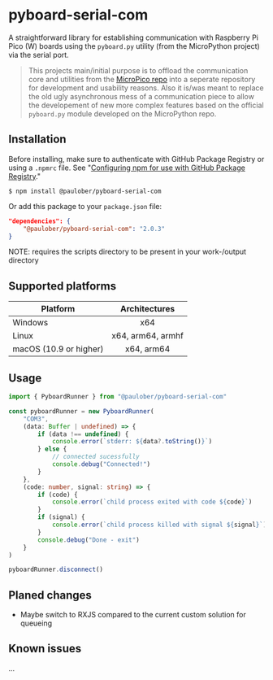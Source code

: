 # pyboard-serial-com

A straightforward library for establishing communication with Raspberry Pi Pico (W) boards using the `pyboard.py` utility (from the MicroPython project) via the serial port.

> This projects main/initial purpose is to offload the communication core and utilities from the [MicroPico repo](https://github.com/paulober/MicroPico) into a seperate repository for development and usability reasons. Also it is/was meant to replace the old ugly asynchronous mess of a communication piece to allow the developement of new more complex features based on the official `pyboard.py` module developed on the MicroPython repo.

## Installation

Before installing, make sure to authenticate with GitHub Package Registry or using a `.npmrc` file. See "[Configuring npm for use with GitHub Package Registry](https://help.github.com/en/articles/configuring-npm-for-use-with-github-package-registry#authenticating-to-github-package-registry)."

`$ npm install @paulober/pyboard-serial-com`

Or add this package to your `package.json` file:

```json
"dependencies": {
    "@paulober/pyboard-serial-com": "2.0.3"
}
```

NOTE: requires the scripts directory to be present in your work-/output directory

## Supported platforms

| Platform               | Architectures     |
| ---------------------- | :---------------: |
| Windows                | x64               |
| Linux                  | x64, arm64, armhf |
| macOS (10.9 or higher) | x64, arm64        |

## Usage

```typescript
import { PyboardRunner } from "@paulober/pyboard-serial-com"

const pyboardRunner = new PyboardRunner(
    "COM3",
    (data: Buffer | undefined) => {
        if (data !== undefined) {
            console.error(`stderr: ${data?.toString()}`)
        } else {
            // connected sucessfully
            console.debug("Connected!")
        }
    },
    (code: number, signal: string) => {
        if (code) {
            console.error(`child process exited with code ${code}`)
        }
        if (signal) {
            console.error(`child process killed with signal ${signal}`)
        }
        console.debug("Done - exit")
    }
)

pyboardRunner.disconnect()
```

## Planed changes
- Maybe switch to RXJS compared to the current custom solution for queueing

## Known issues
...
